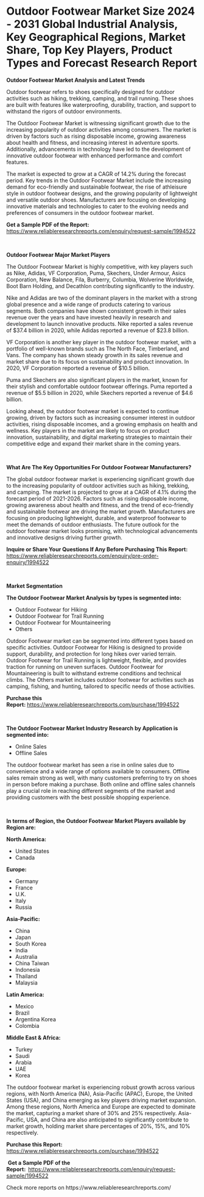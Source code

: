 <p><h1>Outdoor Footwear Market Size 2024 - 2031 Global Industrial Analysis, Key Geographical Regions, Market Share, Top Key Players, Product Types and Forecast Research Report</h1></p><p><strong>Outdoor Footwear Market Analysis and Latest Trends</strong></p>
<p><p>Outdoor footwear refers to shoes specifically designed for outdoor activities such as hiking, trekking, camping, and trail running. These shoes are built with features like waterproofing, durability, traction, and support to withstand the rigors of outdoor environments.</p><p>The Outdoor Footwear Market is witnessing significant growth due to the increasing popularity of outdoor activities among consumers. The market is driven by factors such as rising disposable income, growing awareness about health and fitness, and increasing interest in adventure sports. Additionally, advancements in technology have led to the development of innovative outdoor footwear with enhanced performance and comfort features.</p><p>The market is expected to grow at a CAGR of 14.2% during the forecast period. Key trends in the Outdoor Footwear Market include the increasing demand for eco-friendly and sustainable footwear, the rise of athleisure style in outdoor footwear designs, and the growing popularity of lightweight and versatile outdoor shoes. Manufacturers are focusing on developing innovative materials and technologies to cater to the evolving needs and preferences of consumers in the outdoor footwear market.</p></p>
<p><strong>Get a Sample PDF of the Report:&nbsp;</strong> <a href="https://www.reliableresearchreports.com/enquiry/request-sample/1994522">https://www.reliableresearchreports.com/enquiry/request-sample/1994522</a></p>
<p>&nbsp;</p>
<p><strong>Outdoor Footwear Major Market Players</strong></p>
<p><p>The Outdoor Footwear Market is highly competitive, with key players such as Nike, Adidas, VF Corporation, Puma, Skechers, Under Armour, Asics Corporation, New Balance, Fila, Burberry, Columbia, Wolverine Worldwide, Boot Barn Holding, and Decathlon contributing significantly to the industry. </p><p>Nike and Adidas are two of the dominant players in the market with a strong global presence and a wide range of products catering to various segments. Both companies have shown consistent growth in their sales revenue over the years and have invested heavily in research and development to launch innovative products. Nike reported a sales revenue of $37.4 billion in 2020, while Adidas reported a revenue of $23.8 billion.</p><p>VF Corporation is another key player in the outdoor footwear market, with a portfolio of well-known brands such as The North Face, Timberland, and Vans. The company has shown steady growth in its sales revenue and market share due to its focus on sustainability and product innovation. In 2020, VF Corporation reported a revenue of $10.5 billion.</p><p>Puma and Skechers are also significant players in the market, known for their stylish and comfortable outdoor footwear offerings. Puma reported a revenue of $5.5 billion in 2020, while Skechers reported a revenue of $4.6 billion.</p><p>Looking ahead, the outdoor footwear market is expected to continue growing, driven by factors such as increasing consumer interest in outdoor activities, rising disposable incomes, and a growing emphasis on health and wellness. Key players in the market are likely to focus on product innovation, sustainability, and digital marketing strategies to maintain their competitive edge and expand their market share in the coming years.</p></p>
<p>&nbsp;</p>
<p><strong>What Are The Key Opportunities For Outdoor Footwear Manufacturers?</strong></p>
<p><p>The global outdoor footwear market is experiencing significant growth due to the increasing popularity of outdoor activities such as hiking, trekking, and camping. The market is projected to grow at a CAGR of 4.1% during the forecast period of 2021-2026. Factors such as rising disposable income, growing awareness about health and fitness, and the trend of eco-friendly and sustainable footwear are driving the market growth. Manufacturers are focusing on producing lightweight, durable, and waterproof footwear to meet the demands of outdoor enthusiasts. The future outlook for the outdoor footwear market looks promising, with technological advancements and innovative designs driving further growth.</p></p>
<p><strong>Inquire or Share Your Questions If Any Before Purchasing This Report:</strong> <a href="https://www.reliableresearchreports.com/enquiry/pre-order-enquiry/1994522">https://www.reliableresearchreports.com/enquiry/pre-order-enquiry/1994522</a></p>
<p>&nbsp;</p>
<p><strong>Market Segmentation</strong></p>
<p><strong>The Outdoor Footwear Market Analysis by types is segmented into:</strong></p>
<p><ul><li>Outdoor Footwear for Hiking</li><li>Outdoor Footwear for Trail Running</li><li>Outdoor Footwear for Mountaineering</li><li>Others</li></ul></p>
<p><p>Outdoor Footwear market can be segmented into different types based on specific activities. Outdoor Footwear for Hiking is designed to provide support, durability, and protection for long hikes over varied terrain. Outdoor Footwear for Trail Running is lightweight, flexible, and provides traction for running on uneven surfaces. Outdoor Footwear for Mountaineering is built to withstand extreme conditions and technical climbs. The Others market includes outdoor footwear for activities such as camping, fishing, and hunting, tailored to specific needs of those activities.</p></p>
<p><strong>Purchase this Report:&nbsp;</strong><a href="https://www.reliableresearchreports.com/purchase/1994522">https://www.reliableresearchreports.com/purchase/1994522</a></p>
<p>&nbsp;</p>
<p><strong>The Outdoor Footwear Market Industry Research by Application is segmented into:</strong></p>
<p><ul><li>Online Sales</li><li>Offline Sales</li></ul></p>
<p><p>The outdoor footwear market has seen a rise in online sales due to convenience and a wide range of options available to consumers. Offline sales remain strong as well, with many customers preferring to try on shoes in person before making a purchase. Both online and offline sales channels play a crucial role in reaching different segments of the market and providing customers with the best possible shopping experience.</p></p>
<p>&nbsp;</p>
<p><strong>In terms of Region, the Outdoor Footwear Market Players available by Region are:</strong></p>
<p>
    <p> <strong> North America: </strong>
        <ul>
            <li>United States</li>
            <li>Canada</li>
        </ul>
        </p> 
    <p> <strong> Europe: </strong>
        <ul>
            <li>Germany</li>
            <li>France</li>
            <li>U.K.</li>
            <li>Italy</li>
            <li>Russia</li>
        </ul>
        </p> 
    <p> <strong> Asia-Pacific: </strong>
        <ul>
            <li>China</li>
            <li>Japan</li>
            <li>South Korea</li>
            <li>India</li>
            <li>Australia</li>
            <li>China Taiwan</li>
            <li>Indonesia</li>
            <li>Thailand</li>
            <li>Malaysia</li>
        </ul>
        </p> 
    <p> <strong> Latin America: </strong>
        <ul>
            <li>Mexico</li>
            <li>Brazil</li>
            <li>Argentina Korea</li>
            <li>Colombia</li>
        </ul>
        </p> 
    <p> <strong> Middle East & Africa: </strong>
        <ul>
            <li>Turkey</li>
            <li>Saudi</li>
            <li>Arabia</li>
            <li>UAE</li>
            <li>Korea</li>
        </ul>
    </p>
    </p>
<p><p>The outdoor footwear market is experiencing robust growth across various regions, with North America (NA), Asia-Pacific (APAC), Europe, the United States (USA), and China emerging as key players driving market expansion. Among these regions, North America and Europe are expected to dominate the market, capturing a market share of 30% and 25% respectively. Asia-Pacific, USA, and China are also anticipated to significantly contribute to market growth, holding market share percentages of 20%, 15%, and 10% respectively.</p></p>
<p><strong>Purchase this Report: </strong><a href="https://www.reliableresearchreports.com/purchase/1994522">https://www.reliableresearchreports.com/purchase/1994522</a></p>
<p>&nbsp;<strong>Get a Sample PDF of the Report:&nbsp;&nbsp;</strong><a href="https://www.reliableresearchreports.com/enquiry/request-sample/1994522">https://www.reliableresearchreports.com/enquiry/request-sample/1994522</a></p>
<p><strong></strong></p>
<p>Check more reports on https://www.reliableresearchreports.com/</p>